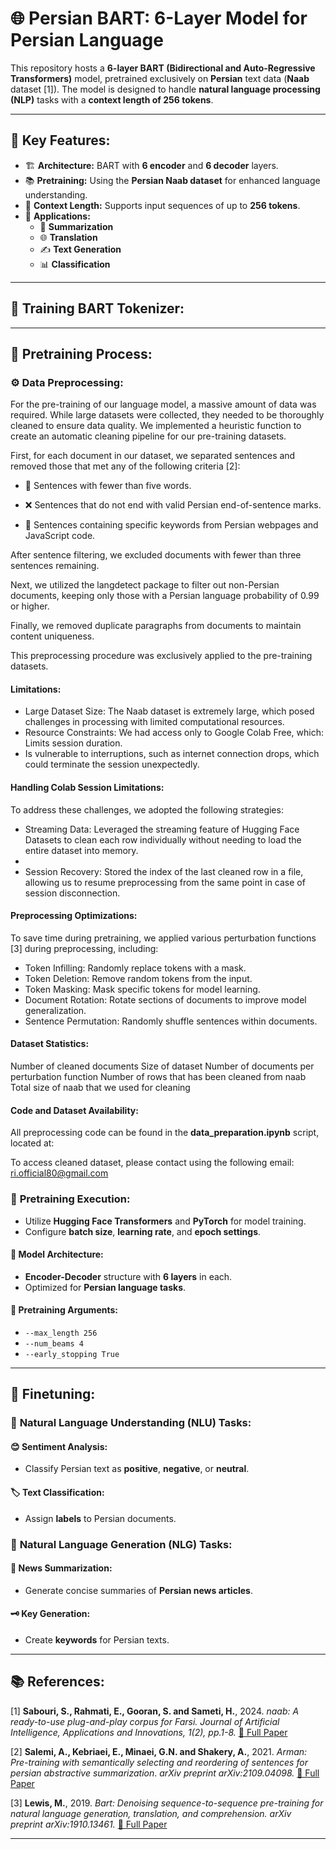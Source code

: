 # 🌐 **Persian BART: 6-Layer Model for Persian Language**  

This repository hosts a **6-layer BART (Bidirectional and Auto-Regressive Transformers)** model, pretrained exclusively on **Persian** text data (**Naab** dataset [1]). The model is designed to handle **natural language processing (NLP)** tasks with a **context length of 256 tokens**.  

---

## 🧠 **Key Features:**  
- 🏗️ **Architecture:** BART with **6 encoder** and **6 decoder** layers.  
- 📚 **Pretraining:** Using the **Persian Naab dataset** for enhanced language understanding.  
- 📏 **Context Length:** Supports input sequences of up to **256 tokens**.  
- 🚀 **Applications:**  
  - 📝 **Summarization**  
  - 🌐 **Translation**  
  - ✍️ **Text Generation**  
  - 📊 **Classification**  

---

## 📖 **Training BART Tokenizer:**  

---

## 🔄 **Pretraining Process:**  

### ⚙️ **Data Preprocessing:**  
For the pre-training of our language model, a massive amount of data was required. While large datasets were collected, they needed to be thoroughly cleaned to ensure data quality. We implemented a heuristic function to create an automatic cleaning pipeline for our pre-training datasets.

First, for each document in our dataset, we separated sentences and removed those that met any of the following criteria [2]:

- 📝 Sentences with fewer than five words.

- ❌ Sentences that do not end with valid Persian end-of-sentence marks.

- 🚫 Sentences containing specific keywords from Persian webpages and JavaScript code.

After sentence filtering, we excluded documents with fewer than three sentences remaining.

Next, we utilized the langdetect package to filter out non-Persian documents, keeping only those with a Persian language probability of 0.99 or higher.

Finally, we removed duplicate paragraphs from documents to maintain content uniqueness.

This preprocessing procedure was exclusively applied to the pre-training datasets.

#### Limitations:
- Large Dataset Size: The Naab dataset is extremely large, which posed challenges in processing with limited computational resources.
- Resource Constraints: We had access only to Google Colab Free, which: Limits session duration.
- Is vulnerable to interruptions, such as internet connection drops, which could terminate the session unexpectedly.

#### Handling Colab Session Limitations:
To address these challenges, we adopted the following strategies:

- Streaming Data: Leveraged the streaming feature of Hugging Face Datasets to clean each row individually without needing to load the entire dataset into memory.
- 
- Session Recovery: Stored the index of the last cleaned row in a file, allowing us to resume preprocessing from the same point in case of session disconnection.

#### Preprocessing Optimizations:
To save time during pretraining, we applied various perturbation functions [3] during preprocessing, including:

- Token Infilling: Randomly replace tokens with a mask.
- Token Deletion: Remove random tokens from the input.
- Token Masking: Mask specific tokens for model learning.
- Document Rotation: Rotate sections of documents to improve model generalization.
- Sentence Permutation: Randomly shuffle sentences within documents.

#### Dataset Statistics:
Number of cleaned documents
Size of dataset
Number of documents per perturbation function
Number of rows that has been cleaned from naab
Total size of naab that we used for cleaning

#### Code and Dataset Availability:
All preprocessing code can be found in the **data_preparation.ipynb** script, located at:


To access cleaned dataset, please contact using the following email:
ri.official80@gmail.com


### 🚦 **Pretraining Execution:**
- Utilize **Hugging Face Transformers** and **PyTorch** for model training.  
- Configure **batch size**, **learning rate**, and **epoch settings**.  


#### 🧬 **Model Architecture:**  
- **Encoder-Decoder** structure with **6 layers** in each.  
- Optimized for **Persian language tasks**.  


#### 📑 **Pretraining Arguments:**  
- `--max_length 256`  
- `--num_beams 4`  
- `--early_stopping True`  

---

## 🎯 **Finetuning:**  

### 🧠 **Natural Language Understanding (NLU) Tasks:**  

#### 😊 **Sentiment Analysis:**  
- Classify Persian text as **positive**, **negative**, or **neutral**.  

#### 🏷️ **Text Classification:**  
- Assign **labels** to Persian documents.  

### 📝 **Natural Language Generation (NLG) Tasks:**  

#### 📰 **News Summarization:**  
- Generate concise summaries of **Persian news articles**.  

#### 🗝️ **Key Generation:**  
- Create **keywords** for Persian texts.  

---

## 📚 **References:**  
[1] **Sabouri, S., Rahmati, E., Gooran, S. and Sameti, H.**, 2024. *naab: A ready-to-use plug-and-play corpus for Farsi.* *Journal of Artificial Intelligence, Applications and Innovations, 1(2), pp.1-8.*
[📄 Full Paper](https://jaiai.iranaiai.ir/article_211486_3e490bce92a8af967a56870c8d200e90.pdf)  

[2] **Salemi, A., Kebriaei, E., Minaei, G.N. and Shakery, A.**, 2021. *Arman: Pre-training with semantically selecting and reordering of sentences for persian abstractive summarization*. *arXiv preprint arXiv:2109.04098.*
[📄 Full Paper](https://arxiv.org/pdf/2109.04098) 

[3] **Lewis, M.**, 2019. *Bart: Denoising sequence-to-sequence pre-training for natural language generation, translation, and comprehension.* *arXiv preprint arXiv:1910.13461.*
[📄 Full Paper](https://arxiv.org/pdf/1910.13461) 

---

